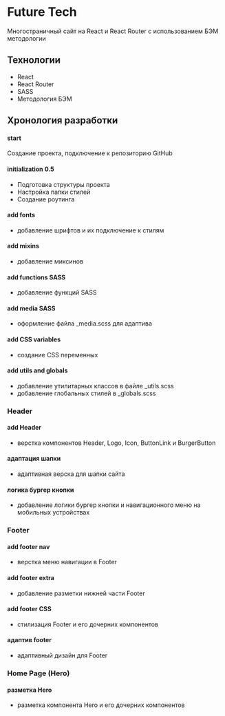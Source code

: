 # Future Tech

Многостраничный сайт на React и React Router c использованием БЭМ методологии

## Технологии

- React
- React Router
- SASS
- Методология БЭМ

## Хронология разработки

#### start

Создание проекта, подключение к репозиторию GitHub

#### initialization 0.5

- Подготовка структуры проекта
- Настройка папки стилей
- Создание роутинга

#### add fonts

- добавление шрифтов и их подключение к стилям

#### add mixins

- добавление миксинов

#### add functions SASS

- добавление функций SASS

#### add media SASS

- оформление файла _media.scss для адаптива

#### add CSS variables

- создание CSS переменных

#### add utils and globals

- добавление утилитарных классов в файле _utils.scss
- добавление глобальных стилей в _globals.scss

### Header

#### add Header

- верстка компонентов Header, Logo, Icon, ButtonLink и BurgerButton

#### адаптация шапки

- адаптивная верска для шапки сайта

#### логика бургер кнопки

- добавление логики бургер кнопки и навигационного меню на мобильных устройствах

### Footer

#### add footer nav

- верстка меню навигации в Footer

#### add footer extra

- добавление разметки нижней части Footer

#### add footer CSS

- стилизация Footer и его дочерних компонентов

#### адаптив footer

- адаптивный дизайн для Footer

### Home Page (Hero)

#### разметка Hero

- разметка компонента Hero и его дочерних компонентов